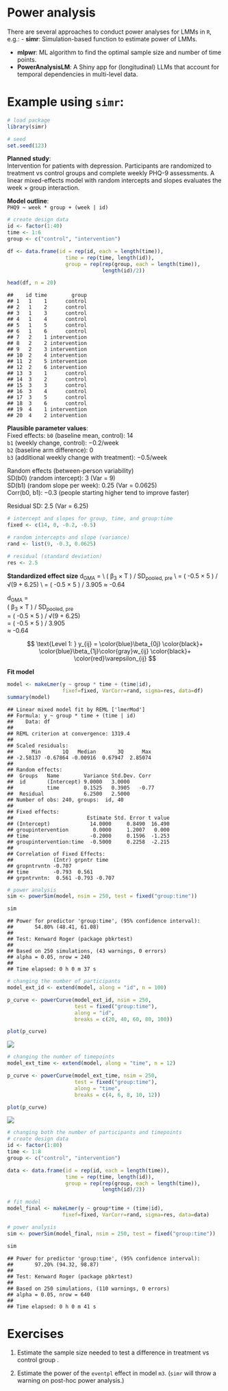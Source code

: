Power analysis
================

There are several approaches to conduct power analyses for LMMs in `R`,
e.g.: - **simr**: Simulation-based function to estimate power of LMMs.  
- **mlpwr**: ML algorithm to find the optimal sample size and number of
time points.  
- **PowerAnalysisLM**: A Shiny app for (longitudinal) LLMs that account
for temporal dependencies in multi-level data.

# Example using `simr`:

``` r
# load package
library(simr)

# seed
set.seed(123)
```

**Planned study**:  
Intervention for patients with depression. Participants are randomized
to treatment vs control groups and complete weekly PHQ-9 assessments. A
linear mixed-effects model with random intercepts and slopes evaluates
the week × group interaction.

**Model outline**:  
`PHQ9 ~ week * group + (week | id)`

``` r
# create design data
id <- factor(1:40)
time <- 1:6
group <- c("control", "intervention")

df <- data.frame(id = rep(id, each = length(time)),
                   time = rep(time, length(id)),
                   group = rep(rep(group, each = length(time)), 
                               length(id)/2))

head(df, n = 20)
```

    ##    id time        group
    ## 1   1    1      control
    ## 2   1    2      control
    ## 3   1    3      control
    ## 4   1    4      control
    ## 5   1    5      control
    ## 6   1    6      control
    ## 7   2    1 intervention
    ## 8   2    2 intervention
    ## 9   2    3 intervention
    ## 10  2    4 intervention
    ## 11  2    5 intervention
    ## 12  2    6 intervention
    ## 13  3    1      control
    ## 14  3    2      control
    ## 15  3    3      control
    ## 16  3    4      control
    ## 17  3    5      control
    ## 18  3    6      control
    ## 19  4    1 intervention
    ## 20  4    2 intervention

**Plausible parameter values**:  
Fixed effects: `b0` (baseline mean, control): 14  
`b1` (weekly change, control): −0.2/week  
`b2` (baseline arm difference): 0  
`b3` (additional weekly change with treatment): −0.5/week

Random effects (between-person variability)  
SD(b0) (random intercept): 3 (Var = 9)  
SD(b1) (random slope per week): 0.25 (Var = 0.0625)  
Corr(b0, b1): −0.3 (people starting higher tend to improve faster)

Residual SD: 2.5 (Var = 6.25)

``` r
# intercept and slopes for group, time, and group:time
fixed <- c(14, 0, -0.2, -0.5)

# random intercepts and slope (variance)
rand <- list(9, -0.3, 0.0625)

# residual (standard deviation)
res <- 2.5
```

**Standardized effect size** d<sub>GMA</sub> = \\ ( β<sub>3</sub> × T )
/ SD<sub>pooled, pre</sub> \\ = ( -0.5 × 5 ) / √(9 + 6.25) \\ = ( -0.5 ×
5 ) / 3.905 ≈ -0.64

d<sub>GMA</sub> =  
( β<sub>3</sub> × T ) / SD<sub>pooled, pre</sub>  
= ( -0.5 × 5 ) / √(9 + 6.25)  
= ( -0.5 × 5 ) / 3.905  
≈ -0.64

$$
\text{Level 1: } y_{ij}
= \color{blue}\beta_{0j}
\color{black}+ \color{blue}\beta_{1j}\color{gray}w_{ij}
\color{black}+ \color{red}\varepsilon_{ij}
$$

**Fit model**

``` r
model <- makeLmer(y ~ group * time + (time|id),
                  fixef=fixed, VarCorr=rand, sigma=res, data=df)
summary(model)
```

    ## Linear mixed model fit by REML ['lmerMod']
    ## Formula: y ~ group * time + (time | id)
    ##    Data: df
    ## 
    ## REML criterion at convergence: 1319.4
    ## 
    ## Scaled residuals: 
    ##      Min       1Q   Median       3Q      Max 
    ## -2.58137 -0.67864 -0.00916  0.67947  2.85074 
    ## 
    ## Random effects:
    ##  Groups   Name        Variance Std.Dev. Corr 
    ##  id       (Intercept) 9.0000   3.0000        
    ##           time        0.1525   0.3905   -0.77
    ##  Residual             6.2500   2.5000        
    ## Number of obs: 240, groups:  id, 40
    ## 
    ## Fixed effects:
    ##                        Estimate Std. Error t value
    ## (Intercept)             14.0000     0.8490  16.490
    ## groupintervention        0.0000     1.2007   0.000
    ## time                    -0.2000     0.1596  -1.253
    ## groupintervention:time  -0.5000     0.2258  -2.215
    ## 
    ## Correlation of Fixed Effects:
    ##             (Intr) grpntr time  
    ## gropntrvntn -0.707              
    ## time        -0.793  0.561       
    ## grpntrvntn:  0.561 -0.793 -0.707

``` r
# power analysis
sim <- powerSim(model, nsim = 250, test = fixed("group:time"))
```

``` r
sim
```

    ## Power for predictor 'group:time', (95% confidence interval):
    ##       54.80% (48.41, 61.08)
    ## 
    ## Test: Kenward Roger (package pbkrtest)
    ## 
    ## Based on 250 simulations, (43 warnings, 0 errors)
    ## alpha = 0.05, nrow = 240
    ## 
    ## Time elapsed: 0 h 0 m 37 s

``` r
# changing the number of participants
model_ext_id <- extend(model, along = "id", n = 100)

p_curve <- powerCurve(model_ext_id, nsim = 250, 
                      test = fixed("group:time"), 
                      along = "id", 
                      breaks = c(20, 40, 60, 80, 100))
```

``` r
plot(p_curve)
```

![](5_files/figure-gfm/unnamed-chunk-9-1.png)<!-- -->

``` r
# changing the number of timepoints
model_ext_time <- extend(model, along = "time", n = 12)

p_curve <- powerCurve(model_ext_time, nsim = 250, 
                      test = fixed("group:time"), 
                      along = "time", 
                      breaks = c(4, 6, 8, 10, 12))
```

``` r
plot(p_curve)
```

![](5_files/figure-gfm/unnamed-chunk-11-1.png)<!-- -->

``` r
# changing both the number of participants and timepoints
# create design data
id <- factor(1:80)
time <- 1:8
group <- c("control", "intervention")

data <- data.frame(id = rep(id, each = length(time)),
                   time = rep(time, length(id)),
                   group = rep(rep(group, each = length(time)), 
                               length(id)/2))

# fit model
model_final <- makeLmer(y ~ group*time + (time|id),
                  fixef=fixed, VarCorr=rand, sigma=res, data=data)

# power analysis
sim <- powerSim(model_final, nsim = 250, test = fixed("group:time"))
```

``` r
sim
```

    ## Power for predictor 'group:time', (95% confidence interval):
    ##       97.20% (94.32, 98.87)
    ## 
    ## Test: Kenward Roger (package pbkrtest)
    ## 
    ## Based on 250 simulations, (110 warnings, 0 errors)
    ## alpha = 0.05, nrow = 640
    ## 
    ## Time elapsed: 0 h 0 m 41 s

# Exercises

1.  Estimate the sample size needed to test a difference in treatment vs
    control group .

2.  Estimate the power of the `eventpl` effect in model `m3`. (`simr`
    will throw a warning on post-hoc power analysis.)

